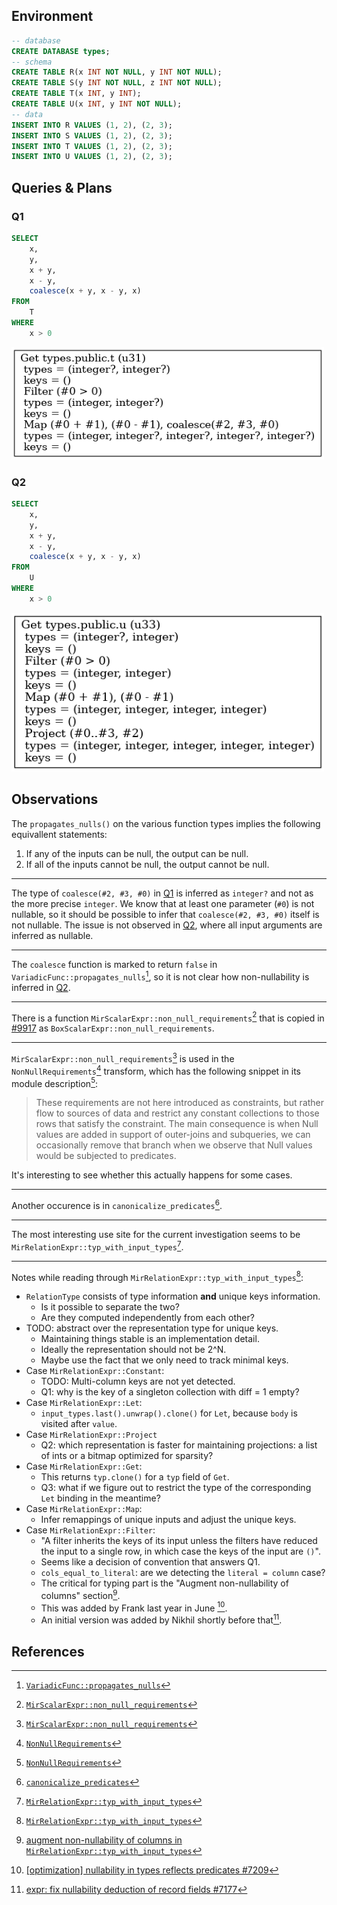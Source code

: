 ## Environment

```sql
-- database
CREATE DATABASE types;
-- schema
CREATE TABLE R(x INT NOT NULL, y INT NOT NULL);
CREATE TABLE S(y INT NOT NULL, z INT NOT NULL);
CREATE TABLE T(x INT, y INT);
CREATE TABLE U(x INT, y INT NOT NULL);
-- data
INSERT INTO R VALUES (1, 2), (2, 3);
INSERT INTO S VALUES (1, 2), (2, 3);
INSERT INTO T VALUES (1, 2), (2, 3);
INSERT INTO U VALUES (1, 2), (2, 3);
```

## Queries & Plans

### Q1

```sql
SELECT
    x,
    y,
    x + y,
    x - y,
    coalesce(x + y, x - y, x)
FROM
    T
WHERE
    x > 0
```

<img width="500" alt="portfolio_view" src="f1508531/typed-optimized-plan.png" />

### Q2

```sql
SELECT
    x,
    y,
    x + y,
    x - y,
    coalesce(x + y, x - y, x)
FROM
    U
WHERE
    x > 0
```

<img width="500" alt="portfolio_view" src="d34beb00/typed-optimized-plan.png" />

## Observations

The `propagates_nulls()` on the various function types implies the following equivallent statements:

1. If any of the inputs can be null, the output can be null.
1. If all of the inputs cannot be null, the output cannot be null.

--- 

The type of `coalesce(#2, #3, #0)` in [Q1](#q1) is inferred as `integer?` and not as the more precise `integer`.
We know that at least one parameter (`#0`) is not nullable, so it should be possible to infer that `coalesce(#2, #3, #0)` itself is not nullable.
The issue is not observed in [Q2](#q2), where all input arguments are inferred as nullable.

---

The `coalesce` function is marked to return `false` in `VariadicFunc::propagates_nulls`[^var_propagates_nulls], so it is not clear how non-nullability is inferred in [Q2](#q2).

---

There is a function `MirScalarExpr::non_null_requirements`[^mir_non_null_requirements] that is copied in [#9917](https://github.com/MaterializeInc/materialize/pull/9917) as `BoxScalarExpr::non_null_requirements`.

---

`MirScalarExpr::non_null_requirements`[^mir_non_null_requirements] is used in the `NonNullRequirements`[^NonNullRequirements] transform, which has the following snippet in its module description[^NonNullRequirements]:


> These requirements are not here introduced as constraints, but rather flow
> to sources of data and restrict any constant collections to those rows that
> satisfy the constraint. The main consequence is when Null values are added
> in support of outer-joins and subqueries, we can occasionally remove that
> branch when we observe that Null values would be subjected to predicates.

It's interesting to see whether this actually happens for some cases.

---

Another occurence is in `canonicalize_predicates`[^canonicalize_predicates].

---

The most interesting use site for the current investigation seems to be `MirRelationExpr::typ_with_input_types`[^mir_typ_with_input_types].

---

Notes while reading through `MirRelationExpr::typ_with_input_types`[^mir_typ_with_input_types]:

- `RelationType` consists of type information **and** unique keys information.
  - Is it possible to separate the two? 
  - Are they computed independently from each other?
- TODO: abstract over the representation type for unique keys. 
  - Maintaining things stable is an implementation detail.
  - Ideally the representation should not be 2^N.
  - Maybe use the fact that we only need to track minimal keys.
- Case `MirRelationExpr::Constant`:
  - TODO: Multi-column keys are not yet detected.
  - Q1: why is the key of a singleton collection with diff = 1 empty?
- Case `MirRelationExpr::Let`:
  - `input_types.last().unwrap().clone()` for `Let`, because `body` is visited after `value`.
- Case `MirRelationExpr::Project`
  - Q2: which representation is faster for maintaining projections: a list of ints or a bitmap optimized for sparsity?
- Case `MirRelationExpr::Get`:
  - This returns `typ.clone()` for a `typ` field of `Get`. 
  - Q3: what if we figure out to restrict the type of the corresponding `Let` binding in the meantime?
- Case `MirRelationExpr::Map`:
  - Infer remappings of unique inputs and adjust the unique keys.
- Case `MirRelationExpr::Filter`:
  - "A filter inherits the keys of its input unless the filters have reduced the input to a single row, in which case the keys of the input are `()`".
  - Seems like a decision of convention that answers Q1.
  - `cols_equal_to_literal`: are we detecting the `literal = column` case?
  - The critical for typing part is the "Augment non-nullability of columns" section[^augment_non_nullability].
  - This was added by Frank last year in June [^pr7209].
  - An initial version was added by Nikhil shortly before that[^pr7177].


## References

[^bin_propagates_nulls]: [`BinaryFunc::propagates_nulls`](https://github.com/MaterializeInc/materialize/blob/e6d39c5ed796d831635a6c445c30e78eb0e0149f/src/expr/src/scalar/func.rs#L2610)

[^var_propagates_nulls]: [`VariadicFunc::propagates_nulls`](https://github.com/MaterializeInc/materialize/blob/e6d39c5ed796d831635a6c445c30e78eb0e0149f/src/expr/src/scalar/func.rs#L5535)

[^mir_non_null_requirements]: [`MirScalarExpr::non_null_requirements`](https://github.com/MaterializeInc/materialize/blob/7c7573df64d1fd0e15f7b548e41c947cd1ba446a/src/expr/src/scalar/mod.rs#L882)

[^mir_typ_with_input_types]: [`MirRelationExpr::typ_with_input_types`](https://github.com/MaterializeInc/materialize/blob/d720cd0c61c3c108406298f71012ee4bb1c2d1e6/src/expr/src/relation/mod.rs#L516)

[^canonicalize_predicates]: [`canonicalize_predicates`](https://github.com/MaterializeInc/materialize/blob/ceadb6cb458cb4366b43a4fbd1fcc56e4cff1029/src/expr/src/relation/canonicalize.rs#L226)

[^NonNullRequirements]: [`NonNullRequirements`](https://github.com/MaterializeInc/materialize/blob/df22ffc959373b86aa9379c11fc4f80307560346/src/transform/src/nonnull_requirements.rs#L16-L20)

[^augment_non_nullability]: [augment non-nullability of columns in `MirRelationExpr::typ_with_input_types`](https://github.com/MaterializeInc/materialize/blob/7c7573df64d1fd0e15f7b548e41c947cd1ba446a/src/expr/src/relation/mod.rs#L512-L541)

[^pr7209]: [[optimization] nullability in types reflects predicates #7209](https://github.com/MaterializeInc/materialize/pull/7209)

[^pr7177]: [expr: fix nullability deduction of record fields #7177](https://github.com/MaterializeInc/materialize/pull/7177)